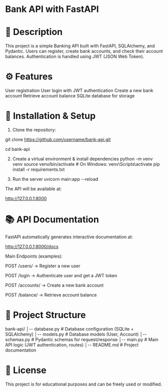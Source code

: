 # Bank API with FastAPI

# 📖 Description

This project is a simple Banking API built with FastAPI, SQLAlchemy, and Pydantic.
Users can register, create bank accounts, and check their account balances.
Authentication is handled using JWT (JSON Web Token).

# ⚙️ Features
User registration
User login with JWT authentication
Create a new bank account
Retrieve account balance
SQLite database for storage
# 🚀 Installation & Setup
1. Clone the repository:

git clone https://github.com/username/bank-api.git


cd bank-api

 2. Create a virtual environment & install dependencies
python -m venv venv
source venv/bin/activate   # On Windows: venv\Scripts\activate
pip install -r requirements.txt

 3. Run the server
uvicorn main:app --reload

The API will be available at:

http://127.0.0.1:8000

# 📚 API Documentation

FastAPI automatically generates interactive documentation at:

http://127.0.0.1:8000/docs

Main Endpoints (examples):

POST /users/ → Register a new user

POST /login → Authenticate user and get a JWT token

POST /accounts/ → Create a new bank account

POST /balance/ → Retrieve account balance

# 📂 Project Structure
bank-api/
│-- database.py   # Database configuration (SQLite + SQLAlchemy)
│-- models.py     # Database models (User, Account)
│-- schemas.py    # Pydantic schemas for request/response
│-- main.py       # Main API logic (JWT authentication, routes)
│-- README.md     # Project documentation

# 📝 License

This project is for educational purposes and can be freely used or modified.

